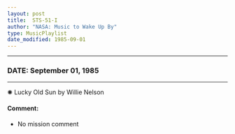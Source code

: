 ```yaml
---
layout: post
title:  STS-51-I
author: "NASA: Music to Wake Up By"
type: MusicPlaylist
date_modified: 1985-09-01
---
```


----
### DATE: September 01, 1985
----
✺ Lucky Old Sun by Willie Nelson

#### Comment:
* No mission comment
